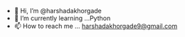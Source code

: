 - 👋 Hi, I’m @harshadakhorgade
- 🌱 I’m currently learning ...Python
- 📫 How to reach me ... harshadakhorgade9@gmail.com

<!---
harshadakhorgade/harshadakhorgade is a ✨ special ✨ repository because its `README.md` (this file) appears on your GitHub profile.
You can click the Preview link to take a look at your changes.
--->
